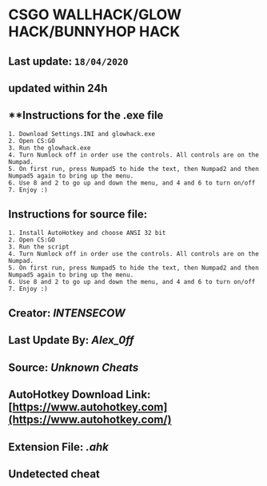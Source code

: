 # **CSGO WALLHACK/GLOW HACK/BUNNYHOP HACK**
## Last update: `18/04/2020`
## updated within 24h
## **Instructions for the .exe file

    1. Download Settings.INI and glowhack.exe
    2. Open CS:GO
    3. Run the glowhack.exe
    4. Turn Numlock off in order use the controls. All controls are on the Numpad.
    5. On first run, press Numpad5 to hide the text, then Numpad2 and then Numpad5 again to bring up the menu.
    6. Use 8 and 2 to go up and down the menu, and 4 and 6 to turn on/off
    7. Enjoy :)

## **Instructions for source file:**

    1. Install AutoHotkey and choose ANSI 32 bit
    2. Open CS:GO
    3. Run the script
    4. Turn Numlock off in order use the controls. All controls are on the Numpad.
    5. On first run, press Numpad5 to hide the text, then Numpad2 and then Numpad5 again to bring up the menu.
    6. Use 8 and 2 to go up and down the menu, and 4 and 6 to turn on/off
    7. Enjoy :)

## Creator: ***INTENSECOW***
## Last Update By: ***Alex_0ff***
## Source: ***Unknown Cheats***
## AutoHotkey Download Link: [https://www.autohotkey.com](https://www.autohotkey.com/)
## Extension File: ***.ahk***
## Undetected cheat
